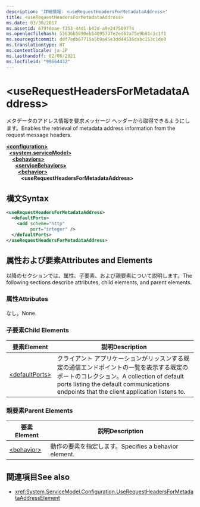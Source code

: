 ```yaml
---
description: '詳細情報: <useRequestHeadersForMetadataAddress>'
title: <useRequestHeadersForMetadataAddress>
ms.date: 03/30/2017
ms.assetid: 679f0eae-f353-44d1-b42d-a9e247509774
ms.openlocfilehash: 53636b5890eb54095737e2ed62a75e9b81c1c1f1
ms.sourcegitcommit: ddf7edb67715a5b9a45e3dd44536dabc153c1de0
ms.translationtype: HT
ms.contentlocale: ja-JP
ms.lasthandoff: 02/06/2021
ms.locfileid: "99664432"
---
```

# \<useRequestHeadersForMetadataAddress>

<span data-ttu-id="8dab3-102">メタデータのアドレス情報を要求メッセージ ヘッダーから取得できるようにします。</span><span class="sxs-lookup"><span data-stu-id="8dab3-102">Enables the retrieval of metadata address information from the request message headers.</span></span>  
  
[**\<configuration>**](../configuration-element.md)\
&nbsp;&nbsp;[**\<system.serviceModel>**](system-servicemodel.md)\
&nbsp;&nbsp;&nbsp;&nbsp;[**\<behaviors>**](behaviors.md)\
&nbsp;&nbsp;&nbsp;&nbsp;&nbsp;&nbsp;[**\<serviceBehaviors>**](servicebehaviors.md)\
&nbsp;&nbsp;&nbsp;&nbsp;&nbsp;&nbsp;&nbsp;&nbsp;[**\<behavior>**](behavior-of-servicebehaviors.md)\
&nbsp;&nbsp;&nbsp;&nbsp;&nbsp;&nbsp;&nbsp;&nbsp;&nbsp;&nbsp;**\<useRequestHeadersForMetadataAddress>**  
  
## <a name="syntax"></a><span data-ttu-id="8dab3-103">構文</span><span class="sxs-lookup"><span data-stu-id="8dab3-103">Syntax</span></span>  
  
```xml  
<useRequestHeadersForMetadataAddress>
  <defaultPorts>
    <add scheme="http"
         port="integer" />
  </defaultPorts>
</useRequestHeadersForMetadataAddress>
```  
  
## <a name="attributes-and-elements"></a><span data-ttu-id="8dab3-104">属性および要素</span><span class="sxs-lookup"><span data-stu-id="8dab3-104">Attributes and Elements</span></span>  

 <span data-ttu-id="8dab3-105">以降のセクションでは、属性、子要素、および親要素について説明します。</span><span class="sxs-lookup"><span data-stu-id="8dab3-105">The following sections describe attributes, child elements, and parent elements.</span></span>  
  
### <a name="attributes"></a><span data-ttu-id="8dab3-106">属性</span><span class="sxs-lookup"><span data-stu-id="8dab3-106">Attributes</span></span>  

 <span data-ttu-id="8dab3-107">なし。</span><span class="sxs-lookup"><span data-stu-id="8dab3-107">None.</span></span>  
  
### <a name="child-elements"></a><span data-ttu-id="8dab3-108">子要素</span><span class="sxs-lookup"><span data-stu-id="8dab3-108">Child Elements</span></span>  
  
|<span data-ttu-id="8dab3-109">要素</span><span class="sxs-lookup"><span data-stu-id="8dab3-109">Element</span></span>|<span data-ttu-id="8dab3-110">説明</span><span class="sxs-lookup"><span data-stu-id="8dab3-110">Description</span></span>|  
|-------------|-----------------|  
|[\<defaultPorts>](defaultports.md)|<span data-ttu-id="8dab3-111">クライアント アプリケーションがリッスンする既定の通信エンドポイントの一覧を表示する既定のポートのコレクション。</span><span class="sxs-lookup"><span data-stu-id="8dab3-111">A collection of default ports listing the default communications endpoints that the client application listens to.</span></span>|  
  
### <a name="parent-elements"></a><span data-ttu-id="8dab3-112">親要素</span><span class="sxs-lookup"><span data-stu-id="8dab3-112">Parent Elements</span></span>  
  
|<span data-ttu-id="8dab3-113">要素</span><span class="sxs-lookup"><span data-stu-id="8dab3-113">Element</span></span>|<span data-ttu-id="8dab3-114">説明</span><span class="sxs-lookup"><span data-stu-id="8dab3-114">Description</span></span>|  
|-------------|-----------------|  
|[\<behavior>](behavior-of-endpointbehaviors.md)|<span data-ttu-id="8dab3-115">動作の要素を指定します。</span><span class="sxs-lookup"><span data-stu-id="8dab3-115">Specifies a behavior element.</span></span>|  
  
## <a name="see-also"></a><span data-ttu-id="8dab3-116">関連項目</span><span class="sxs-lookup"><span data-stu-id="8dab3-116">See also</span></span>

- <xref:System.ServiceModel.Configuration.UseRequestHeadersForMetadataAddressElement>
